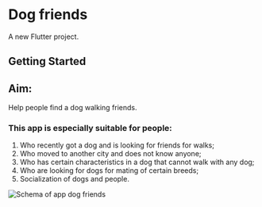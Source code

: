 # Dog friends

A new Flutter project.

## Getting Started

## Aim:
Help people find a dog walking friends.

### This app is especially suitable for people:
1. Who recently got a dog and is looking for friends for walks;
2. Who moved to another city and does not know anyone;
3. Who has certain characteristics in a dog that cannot walk with any dog;
4. Who are looking for dogs for mating of certain breeds;
5. Socialization of dogs and people.


![Schema of app dog friends](https://github.com/LiliaMamutova/dog_friends/blob/create-readme/schema.png)